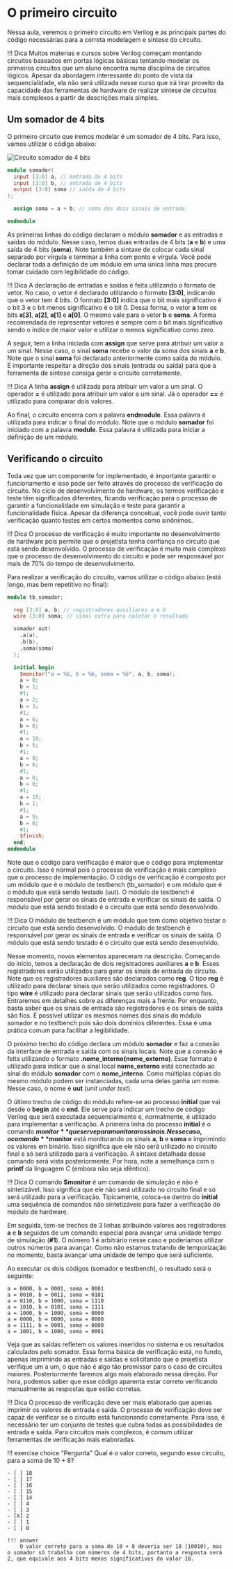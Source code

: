 # O primeiro circuito

Nessa aula, veremos o primeiro circuito em Verilog e as principais partes do código necessárias para a correta modelagem e síntese do circuito.

!!! Dica
    Muitos materias e cursos sobre Verilog começam montando circuitos baseados em portas lógicas básicas tentando modelar os primeiros circuitos que um aluno encontra numa disciplina de circuitos lógicos. Apesar da abordagem interessante do ponto de vista da sequencialidade, ela não será utilizada nesse curso que irá tirar proveito da capacidade das ferramentas de hardware de realizar síntese de circuitos mais complexos a partir de descrições mais simples. 

## Um somador de 4 bits

O primeiro circuito que iremos modelar é um somador de 4 bits. Para isso, vamos utilizar o código abaixo:

![Circuito somador de 4 bits](img/somador.drawio.svg)

```verilog
module somador(
  input [3:0] a, // entrada de 4 bits
  input [3:0] b, // entrada de 4 bits
  output [3:0] soma // saída de 4 bits
);

  assign soma = a + b; // soma dos dois sinais de entrada

endmodule
```

As primeiras linhas do código declaram o módulo **somador** e as entradas e saídas do módulo. Nesse caso, temos duas entradas de 4 bits (**a** e **b**) e uma saída de 4 bits (**soma**). Note também a sintaxe de colocar cada sinal separado por vírgula e terminar a linha com ponto e vírgula. Você pode declarar toda a definição de um módulo em uma única linha mas procure tomar cuidado com legibilidade do código.

!!! Dica
    A declaração de entradas e saídas é feita utilizando o formato de vetor. No caso, o vetor é declarado utilizando o formato **[3:0]**, indicando que o vetor tem 4 bits. O formato **[3:0]** indica que o bit mais significativo é o bit 3 e o bit menos significativo é o bit 0. Dessa forma, o vetor **a** tem os bits **a[3]**, **a[2]**, **a[1]** e **a[0]**. O mesmo vale para o vetor **b** e **soma**. A forma recomendada de representar vetores é sempre com o bit mais significativo sendo o índice de maior valor e utilizar o menos significativo como zero.

A seguir, tem a linha iniciada com **assign** que serve para atribuir um valor a um sinal. Nesse caso, o sinal **soma** recebe o valor da soma dos sinais **a** e **b**. Note que o sinal **soma** foi declarado anteriormente como saída do módulo. É importante respeitar a direção dos sinais (entrada ou saída) para que a ferramenta de síntese consiga gerar o circuito corretamente.

!!! Dica
    A linha **assign** é utilizada para atribuir um valor a um sinal. O operador **=** é utilizado para atribuir um valor a um sinal. Já o operador **==** é utilizado para comparar dois valores.

Ao final, o circuito encerra com a palavra **endmodule**. Essa palavra é utilizada para indicar o final do módulo. Note que o módulo **somador** foi iniciado com a palavra **module**. Essa palavra é utilizada para iniciar a definição de um módulo.

## Verificando o circuito

Toda vez que um componente for implementado, é importante garantir o funcionamento e isso pode ser feito através do processo de verificação do circuito. No ciclo de desenvolvimento de hardware, os termos verificação e teste têm significados diferentes, ficando verificação para o processo de garantir a funcionalidade em simulação e teste para garantir a funcionalidade física. Apesar da diferença conceitual, você pode ouvir tanto verificação quanto testes em certos momentos como sinônimos.

!!! Dica
    O processo de verificação é muito importante no desenvolvimento de hardware pois permite que o projetista tenha confiança no circuito que está sendo desenvolvido. O processo de verificação é muito mais complexo que o processo de desenvolvimento do circuito e pode ser responsável por mais de 70% do tempo de desenvolvimento.

Para realizar a verificação do circuito, vamos utilizar o código abaixo (está longo, mas bem repetitivo no final):

```verilog
module tb_somador;

  reg [3:0] a, b; // registradores auxiliares a e b 
  wire [3:0] soma; // sinal extra para coletar o resultado

  somador uut(
    .a(a),
    .b(b),
    .soma(soma)
  );

  initial begin
    $monitor("a = %b, b = %b, soma = %b", a, b, soma);
    a = 0;
    b = 1;
    #1;
    a = 2;
    b = 3;
    #1;
    a = 6;
    b = 8;
    #1;
    a = 10;
    b = 5;
    #1;
    a = 8;
    b = 8;
    #1;
    a = 0;
    b = 0;
    #1;
    a = 15;
    b = 1;
    #1;
    a = 9;
    b = 8;
    #1;
    $finish;
  end;
endmodule
```

Note que o código para verificação é maior que o código para implementar o circuito. Isso é normal pois o processo de verificação é mais complexo que o processo de implementação. O código de verificação é composto por um módulo que é o módulo de testbench (tb_somador) e um módulo que é o módulo que está sendo testado (uut). O módulo de testbench é responsável por gerar os sinais de entrada e verificar os sinais de saída. O módulo que está sendo testado é o circuito que está sendo desenvolvido.

!!! Dica
    O módulo de testbench é um módulo que tem como objetivo testar o circuito que está sendo desenvolvido. O módulo de testbench é responsável por gerar os sinais de entrada e verificar os sinais de saída. O módulo que está sendo testado é o circuito que está sendo desenvolvido.

Nesse momento, novos elementos apareceram na descrição. Começando do início, temos a declaração de dois registradores auxiliares **a** e **b**. Esses registradores serão utilizados para gerar os sinais de entrada do circuito. Note que os registradores auxiliares são declarados como **reg**. O tipo **reg** é utilizado para declarar sinais que serão utilizados como registradores. O tipo **wire** é utilizado para declarar sinais que serão utilizados como fios. Entraremos em detalhes sobre as diferenças mais a frente. Por enquanto, basta saber que os sinais de entrada são registradores e os sinais de saída são fios. É possível utilizar os mesmos nomes dos sinais do módulo somador e no testbench pois são dois domínios diferentes. Essa é uma prática comum para facilitar a legibilidade.

O próximo trecho do código declara um módulo **somador** e faz a conexão da interface de entrada e saída com os sinais locais. Note que a conexão é feita utilizando o formato **.nome_interno(nome_externo)**. Esse formato é utilizado para indicar que o sinal local **nome_externo** está conectado ao sinal do módulo **somador** com o **nome_interno**. Como múltiplas cópias do mesmo módulo podem ser instanciadas, cada uma delas ganha um nome. Nesse caso, o nome é **uut** (*unit under test*).

O último trecho de código do módulo refere-se ao processo **initial** que vai desde o **begin** até o **end**. Ele serve para indicar um trecho de código Verilog que será executada sequencialmente e, normalmente, é utilizado para implementar a verificação. A primeira linha do processo **initial** é o comando **$monitor** que serve para monitorar os sinais. Nesse caso, o comando **$monitor** está monitorando os sinais **a**, **b** e **soma** e imprimindo os valores em binário. Isso significa que ele não será utilizado no circuito final e só será utilizado para a verificação. A sintaxe detalhada desse comando será vista posteriormente. Por hora, note a semelhança com o **printf** da linguagem C (embora não seja idêntico).

!!! Dica
    O comando **$monitor** é um comando de simulação e não é sintetizável. Isso significa que ele não será utilizado no circuito final e só será utilizado para a verificação. Tipicamente, coloca-se dentro do **initial** uma sequência de comandos não sintetizáveis para fazer a verificação do módulo de hardware.

Em seguida, tem-se trechos de 3 linhas atribuindo valores aos registradores **a** e **b** seguidos de um comando especial para avançar uma unidade tempo de simulação (**#1**). O número 1 é arbitrário nesse caso e poderíamos utilizar outros números para avançar. Como não estamos tratando de temporização no momento, basta avançar uma unidade de tempo que será suficiente. 

Ao executar os dois códigos (somador e testbench), o resultado será o seguinte:

```
a = 0000, b = 0001, soma = 0001
a = 0010, b = 0011, soma = 0101
a = 0110, b = 1000, soma = 1110
a = 1010, b = 0101, soma = 1111
a = 1000, b = 1000, soma = 0000
a = 0000, b = 0000, soma = 0000
a = 1111, b = 0001, soma = 0000
a = 1001, b = 1000, soma = 0001
```

Veja que as saídas refletem os valores inseridos no sistema e os resultados calculados pelo somador. Essa forma básica de verificação está, no fundo, apenas imprimindo as entradas e saídas e solicitando que o projetista verifique um a um, o que não é algo tão promissor para o caso de circuitos maiores. Posteriormente faremos algo mais elaborado nessa direção. Por hora, podemos saber que esse código aparenta estar correto verificando manualmente as respostas que estão corretas.

!!! Dica
    O processo de verificação deve ser mais elaborado que apenas imprimir os valores de entrada e saída. O processo de verificação deve ser capaz de verificar se o circuito está funcionando corretamente. Para isso, é necessário ter um conjunto de testes que cubra todas as possibilidades de entrada e saída. Para circuitos mais complexos, é comum utilizar ferramentas de verificação mais elaboradas.

!!! exercise choice "Pergunta"
    Qual é o valor correto, segundo esse circuito, para a soma de 10 + 8?

    - [ ] 18
    - [ ] 17
    - [ ] 16
    - [ ] 15
    - [ ] 14
    - [ ] 4
    - [ ] 3
    - [X] 2
    - [ ] 1
    - [ ] 0

    !!! answer
        O valor correto para a soma de 10 + 8 deveria ser 18 (10010), mas o somador só trabalha com números de 4 bits, portanto a resposta será 2, que equivale aos 4 bits menos significativos do valor 18. 

